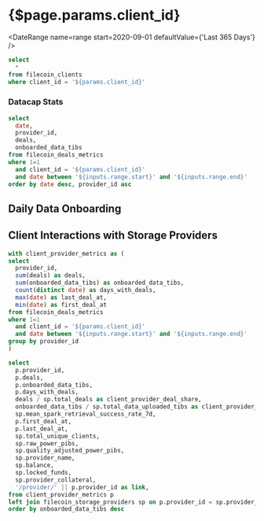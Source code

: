 # {$page.params.client_id}

<DateRange
  name=range
  start=2020-09-01
  defaultValue={'Last 365 Days'}
/>

```sql filtered_client
select
  *
from filecoin_clients
where client_id = '${params.client_id}'
```

<Grid cols=3>

<BigValue
  data={filtered_client}
  value=client_name
  title="Name"
/>

<BigValue
  data={filtered_client}
  value=total_active_deals
  title="Active Deals"
/>

<BigValue
  data={filtered_client}
  value=total_active_data_uploaded_tibs
  title="Active Data (TiBs)"
/>

<BigValue
  data={filtered_client}
  value=first_deal_at
  title="First Deal"
/>

<BigValue
  data={filtered_client}
  value=last_deal_at
  title="Last Deal"
/>


<BigValue
  data={filtered_client}
  value=total_active_unique_providers
  title="Active Providers"
/>

<BigValue
  data={filtered_client}
  value=region
  title="Region"
/>

<BigValue
  data={filtered_client}
  value=current_datacap_tibs
  title="Current Datacap (TiBs)"
/>

<BigValue
  data={filtered_client}
  value=allocator_id
/>


</Grid>

### Datacap Stats

<Grid cols=3>

<BigValue
  data={filtered_client}
  value=verifier_name
  title="Verifier"
/>

<BigValue
  data={filtered_client}
  value=datacap_deal_count
  title="Datacap Deals"
/>

<BigValue
  data={filtered_client}
  value=datacap_provider_count
  title="Datacap Providers"
/>

<BigValue
  data={filtered_client}
  value=top_provider
  title="Top Provider"
/>

<BigValue
  data={filtered_client}
  value=used_datacap_tibs
  title="Used Datacap (TiBs)"
/>

<BigValue
  data={filtered_client}
  value=reported_remaining_datacap_tibs
  title="Reported Remaining (TiBs)"
/>

<BigValue
  data={filtered_client}
  value=received_datacap_change_tibs
  title="Received Change (TiBs)"
/>

<BigValue
  data={filtered_client}
  value=received_datacap_change_90d_tibs
  title="Received Change 90d (TiBs)"
/>

<BigValue
  data={filtered_client}
  value=used_datacap_change_tibs
  title="Used Change (TiBs)"
/>

<BigValue
  data={filtered_client}
  value=used_datacap_change_90d_tibs
  title="Used Change 90d (TiBs)"
/>

<BigValue
  data={filtered_client}
  value=datacap_issue_created_at
  title="Issue Created At"
/>

<BigValue
  data={filtered_client}
  value=datacap_message_created_at
  title="Message Created At"
/>

<BigValue
  data={filtered_client}
  value=datacap_retries
  title="Retries"
/>

</Grid>

```sql filtered_client_metrics
select
  date,
  provider_id,
  deals,
  onboarded_data_tibs
from filecoin_deals_metrics
where 1=1
  and client_id = '${params.client_id}'
  and date between '${inputs.range.start}' and '${inputs.range.end}'
order by date desc, provider_id asc
```

## Daily Data Onboarding

<BarChart
  data={filtered_client_metrics}
  y=onboarded_data_tibs
  series=provider_id
  title="Onboarded Data (TiBs)"
/>

<!-- <CalendarHeatmap
  data={filtered_client_metrics}
  date=date
  value=onboarded_data_tibs
  title="Onboarding Data (TiBs)"
/> -->


## Client Interactions with Storage Providers

```sql filtered_client_providers
with client_provider_metrics as (
select
  provider_id,
  sum(deals) as deals,
  sum(onboarded_data_tibs) as onboarded_data_tibs,
  count(distinct date) as days_with_deals,
  max(date) as last_deal_at,
  min(date) as first_deal_at
from filecoin_deals_metrics
where 1=1
  and client_id = '${params.client_id}'
  and date between '${inputs.range.start}' and '${inputs.range.end}'
group by provider_id
)

select
  p.provider_id,
  p.deals,
  p.onboarded_data_tibs,
  p.days_with_deals,
  deals / sp.total_deals as client_provider_deal_share,
  onboarded_data_tibs / sp.total_data_uploaded_tibs as client_provider_data_share,
  sp.mean_spark_retrieval_success_rate_7d,
  p.first_deal_at,
  p.last_deal_at,
  sp.total_unique_clients,
  sp.raw_power_pibs,
  sp.quality_adjusted_power_pibs,
  sp.provider_name,
  sp.balance,
  sp.locked_funds,
  sp.provider_collateral,
  '/provider/' || p.provider_id as link,
from client_provider_metrics p
left join filecoin_storage_providers sp on p.provider_id = sp.provider_id
order by onboarded_data_tibs desc
```

<DataTable
  data={filtered_client_providers}
  emptySet=pass
  emptyMessage="No Providers"
  rowShading=true
  rowLines=false
  downloadable=true
  link=link
/>
